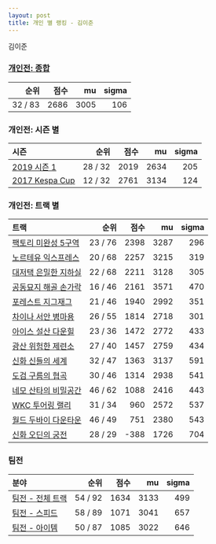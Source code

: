 ```yaml
---
layout: post
title: 개인 별 랭킹 - 김이준
---
```


김이준

### [개인전: 종합](../singles-full)

| 순위 | 점수 | mu | sigma |
|---:|---:|---:|---:|
| 32 / 83 | 2686 | 3005 | 106 |

### 개인전: 시즌 별

| 시즌 | 순위 | 점수 | mu | sigma |
|:---|---:|---:|---:|---:|
| [2019 시즌 1](../singles-s2019_1) | 28 / 32 | 2019 | 2634 | 205 |
| [2017 Kespa Cup](../singles-s2017_2) | 12 / 32 | 2761 | 3134 | 124 |

### 개인전: 트랙 별

| 트랙 | 순위 | 점수 | mu | sigma |
|:---|---:|---:|---:|---:|
| [팩토리 미완성 5구역](../district5) | 23 / 76 | 2398 | 3287 | 296 |
| [노르테유 익스프레스](../noex) | 20 / 68 | 2257 | 3215 | 319 |
| [대저택 은밀한 지하실](../jeotaek) | 22 / 68 | 2211 | 3128 | 305 |
| [공동묘지 해골 손가락](../haeson) | 16 / 46 | 2161 | 3571 | 470 |
| [포레스트 지그재그](../zigzag) | 21 / 46 | 1940 | 2992 | 351 |
| [차이나 서안 병마용](../byeongma) | 26 / 55 | 1814 | 2718 | 301 |
| [아이스 설산 다운힐](../seolsan) | 23 / 36 | 1472 | 2772 | 433 |
| [광산 위험한 제련소](../jeryeonso) | 27 / 40 | 1457 | 2759 | 434 |
| [신화 신들의 세계](../shinsegye) | 32 / 47 | 1363 | 3137 | 591 |
| [도검 구름의 협곡](../hyupgog) | 30 / 46 | 1314 | 2938 | 541 |
| [네모 산타의 비밀공간](../santa) | 46 / 62 | 1088 | 2416 | 443 |
| [WKC 투어링 랠리](../rally) | 31 / 34 | 960 | 2572 | 537 |
| [월드 두바이 다운타운](../dubai) | 46 / 49 | 751 | 2380 | 543 |
| [신화 오딘의 궁전](../odin) | 28 / 29 | -388 | 1726 | 704 |

### 팀전

| 분야 | 순위 | 점수 | mu | sigma |
|:---|---:|---:|---:|---:|
| [팀전 - 전체 트랙](../team-full) | 54 / 92 | 1634 | 3133 | 499 |
| [팀전 - 스피드](../team-speed) | 58 / 89 | 1071 | 3041 | 657 |
| [팀전 - 아이템](../team-item) | 50 / 87 | 1085 | 3022 | 646 |
